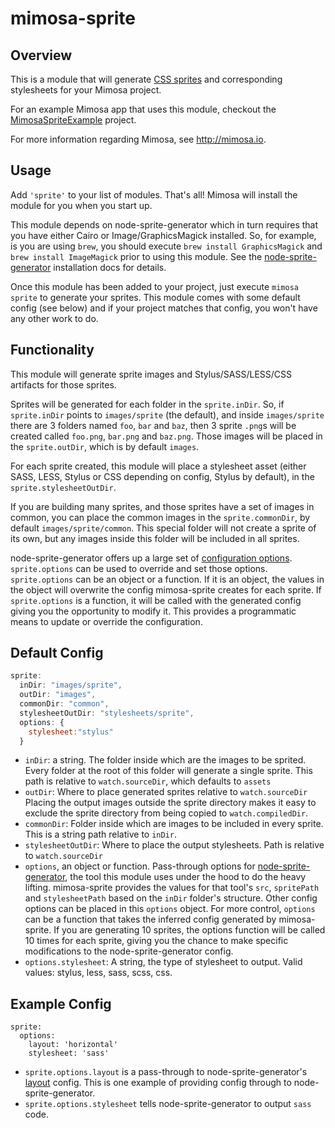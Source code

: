 mimosa-sprite
===========
## Overview

This is a module that will generate [CSS sprites](http://css-tricks.com/css-sprites/) and corresponding stylesheets for your Mimosa project.

For an example Mimosa app that uses this module, checkout the [MimosaSpriteExample](https://github.com/dbashford/MimosaSpriteExample) project.

For more information regarding Mimosa, see http://mimosa.io.

## Usage

Add `'sprite'` to your list of modules.  That's all!  Mimosa will install the module for you when you start up.

This module depends on node-sprite-generator which in turn requires that you have either Cairo or Image/GraphicsMagick installed. So, for example, is you are using `brew`, you should execute `brew install GraphicsMagick` and `brew install ImageMagick` prior to using this module. See the [node-sprite-generator](https://github.com/selaux/node-sprite-generator#installation) installation docs for details.

Once this module has been added to your project, just execute `mimosa sprite` to generate your sprites.  This module comes with some default config (see below) and if your project matches that config, you won't have any other work to do.

## Functionality

This module will generate sprite images and Stylus/SASS/LESS/CSS artifacts for those sprites.

Sprites will be generated for each folder in the `sprite.inDir`. So, if `sprite.inDir` points to `images/sprite` (the default), and inside `images/sprite` there are 3 folders named `foo`, `bar` and `baz`, then 3 sprite `.png`s will be created called `foo.png`, `bar.png` and `baz.png`. Those images will be placed in the `sprite.outDir`, which is by default `images`.

For each sprite created, this module will place a stylesheet asset (either SASS, LESS, Stylus or CSS depending on config, Stylus by default), in the `sprite.stylesheetOutDir`.

If you are building many sprites, and those sprites have a set of images in common, you can place the common images in the `sprite.commonDir`, by default `images/sprite/common`.  This special folder will not create a sprite of its own, but any images inside this folder will be included in all sprites.

node-sprite-generator offers up a large set of [configuration options](https://github.com/selaux/node-sprite-generator#options). `sprite.options` can be used to override and set those options. `sprite.options` can be an object or a function. If it is an object, the values in the object will overwrite the config mimosa-sprite creates for each sprite. If `sprite.options` is a function, it will be called with the generated config giving you the opportunity to modify it.  This provides a programmatic means to update or override the configuration.

## Default Config

```javascript
sprite:
  inDir: "images/sprite",
  outDir: "images",
  commonDir: "common",
  stylesheetOutDir: "stylesheets/sprite",
  options: {
    stylesheet:"stylus"
  }
```

* `inDir`: a string. The folder inside which are the images to be sprited. Every folder at the root of this folder will generate a single sprite. This path is relative to `watch.sourceDir`, which defaults to `assets`
* `outDir`: Where to place generated sprites relative to `watch.sourceDir` Placing the output images outside the sprite directory makes it easy to exclude the sprite directory from being copied to `watch.compiledDir`.
* `commonDir`: Folder inside which are images to be included in every sprite. This is a string path relative to `inDir`.
* `stylesheetOutDir`: Where to place the output stylesheets. Path is relative to `watch.sourceDir`
* `options`, an object or function. Pass-through options for [node-sprite-generator](https://github.com/selaux/node-sprite-generator#options ), the tool this module uses under the hood to do the heavy lifting. mimosa-sprite provides the values for that tool's `src`, `spritePath` and `stylesheetPath` based on the `inDir` folder's structure. Other config options can be placed in this `options` object. For more control, `options` can be a function that takes the inferred config generated by mimosa-sprite. If you are generating 10 sprites, the options function will be called 10 times for each sprite, giving you the chance to make specific modifications to the node-sprite-generator config.
* `options.stylesheet`: A string, the type of stylesheet to output.  Valid values: stylus, less, sass, scss, css.

## Example Config

```
sprite:
  options:
    layout: 'horizontal'
    stylesheet: 'sass'
```

* `sprite.options.layout` is a pass-through to node-sprite-generator's [layout](https://github.com/selaux/node-sprite-generator#optionslayout) config.  This is one example of providing config through to node-sprite-generator.
* `sprite.options.stylesheet` tells node-sprite-generator to output `sass` code.
